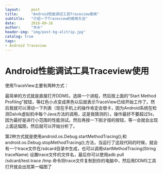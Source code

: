 ```yaml
---
layout:     post
title:      "Android性能调试工具Traceview使用"
subtitle:   "介绍一下Traceview的使用方法"
date:       2016-09-16
author:     "木头"
header-img: "img/post-bg-alitrip.jpg"
catalog: true
tags:
- Android Traceview
---
```


# Android性能调试工具Traceview使用

使用TraceView主要有两种方式：

最简单的方式就是直接打开DDMS，选择一个进程，然后按上面的“Start Method Profiling”按钮，等红色小点变成黑色以后就表示TraceView已经开始工作了。然后我就可以滑动一下列表（现在手机上的操作肯定会很卡，因为Android系统在检测Dalvik虚拟机中每个Java方法的调用，这是我猜测的）。操作最好不要超过5s，因为最好是进行小范围的性能测试。然后再按一下刚才按的按钮，等一会就会出现上面这幅图，然后就可以开始分析了。

第2种方式就是使用android.os.Debug.startMethodTracing();和android.os.Debug.stopMethodTracing();方法，当运行了这段代码的时候，就会有一个trace文件在/sdcard目录中生成，也可以调用startMethodTracing(String traceName) 设置trace文件的文件名，最后你可以使用adb pull /sdcard/test.trace /tmp 命令将trace文件复制到你的电脑中，然后用DDMS工具打开就会出现第一幅图了
